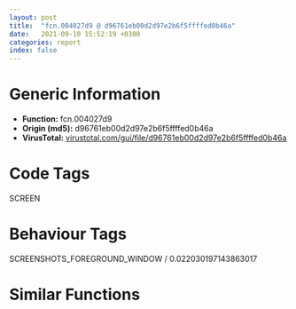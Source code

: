 ```yaml
---
layout: post
title:  "fcn.004027d9 @ d96761eb00d2d97e2b6f5ffffed0b46a"
date:   2021-09-10 15:52:19 +0300
categories: report
index: false
---
```


# Generic Information
- **Function:** fcn.004027d9
- **Origin (md5):** d96761eb00d2d97e2b6f5ffffed0b46a
- **VirusTotal:** [virustotal.com/gui/file/d96761eb00d2d97e2b6f5ffffed0b46a][virustotal_ref]

# Code Tags
<span class="tag" id="SCREEN">SCREEN</span>


# Behaviour Tags
<span class="bhv-tag" id="SCREENSHOTS_FOREGROUND_WINDOW">SCREENSHOTS_FOREGROUND_WINDOW / 0.022030197143863017</span>

# Similar Functions
<script type="text/javascript" src="https://www.gstatic.com/charts/loader.js"></script>
<script type="text/javascript">

    google.charts.load('current', {'packages':['corechart']});
    google.charts.setOnLoadCallback(drawChart);

    function drawChart() {
    var data = new google.visualization.DataTable();
        data.addColumn('number', 'X');
        data.addColumn('number', 'Y');
        data.addColumn({type: 'string', role: 'tooltip', 'p': {'html': true}});
        data.addColumn({'type': 'string', 'role': 'style'});
        
        data.addRows([
    [575.0973510742188, -53.69641876220703, '<b><a href="/report/fcn.004027d9@d96761eb00d2d97e2b6f5ffffed0b46a">fcn.004027d9</a><br>@d96761eb00d2d97e2b6f5ffffed0b46a</b><br>push ebp<br>mov ebp, esp<br>sub esp, 0x28<br>push ebx<br>push esi<br>push edi<br>push 0x1d0<br>call fcn.00420ff6<br>pop ecx<br>test eax, eax<br>je 0x402a36<br>mov ecx, eax<br>call fcn.0040112a<br>mov edi, eax<br>mov ecx, dword[0x4c6814]<br>mov dword[ebp-4], edi<br>mov dword[ebp-8], ecx<br>cmp dword[0x4c67d0], ecx<br>jne 0x43c30c<br>lea eax, [ebp-4]<br>mov esi, ecx<br>push eax<br>mov ecx, 0x4c680c<br>call fcn.004034c2<br>mov edi, dword[ebp-4]<br>mov ecx, esi<br>mov eax, dword[0x4c6810]<br>mov ebx, dword[ebp+0x1c]<br>mov eax, dword[eax+esi*4]<br>mov dword[eax], edi<br>mov eax, dword[0x4c6810]<br>mov eax, dword[eax+esi*4]<br>mov eax, dword[eax]<br>mov dword[eax+4], esi<br>cmp ebx, 0xffffffff<br>jne 0x40284f<br>mov ebx, 0x80ca0000<br>or ebx, 0x4000000<br>mov eax, 0x80000<br>test ebx, 0x10000<br>jne 0x402a3d<br>test ebx, 0x40000<br>jne 0x402a44<br>mov eax, dword[ebp+0x20]<br>inc eax<br>neg eax<br>sbb eax, eax<br>and eax, dword[ebp+0x20]<br>mov dword[ebp+0x1c], eax<br>test al, 0x40<br>jne 0x43c332<br>mov eax, dword[ebp+0x10]<br>mov dword[ebp+0x20], eax<br>mov eax, dword[ebp+0xc]<br>mov dword[ebp+0xc], eax<br>cmp dword[ebp+0x14], 0xffffffff<br>mov ecx, 0x190<br>je 0x402a4b<br>cmp dword[ebp+0x18], 0xffffffff<br>je 0x402a53<br>cmp eax, 0xffffffff<br>jne 0x4028df<br>push 0<br>lea eax, [ebp-0x18]<br>push eax<br>push 0<br>push 0x30<br>call dword[sym.imp.USER32.dll_SystemParametersInfoW]<br>push 7<br>call dword[sym.imp.USER32.dll_GetSystemMetrics]<br>mov ecx, dword[ebp-0x18]<br>sub ecx, dword[ebp+0x14]<br>add ecx, dword[ebp-0x10]<br>sub ecx, eax<br>mov eax, ecx<br>cdq <br>sub eax, edx<br>sar eax, 1<br>mov dword[ebp+0xc], eax<br>cmp dword[ebp+0x20], 0xffffffff<br>jne 0x40292b<br>push 0<br>lea eax, [ebp-0x18]<br>push eax<br>push 0<br>push 0x30<br>call dword[sym.imp.USER32.dll_SystemParametersInfoW]<br>push 8<br>call dword[sym.imp.USER32.dll_GetSystemMetrics]<br>mov ecx, dword[ebp-0x14]<br>sub ecx, dword[ebp+0x18]<br>add ecx, dword[ebp-0xc]<br>sub ecx, eax<br>mov eax, ecx<br>cdq <br>sub eax, edx<br>sar eax, 1<br>mov dword[ebp+0x20], eax<br>test ebx, 0x400000<br>je 0x40292b<br>push 4<br>call dword[sym.imp.USER32.dll_GetSystemMetrics]<br>push 0xfffffffffffffffe<br>cdq <br>pop ecx<br>idiv ecx<br>add dword[ebp+0x20], eax<br>push dword[ebp+0x18]<br>lea eax, [ebp-0x18]<br>push dword[ebp+0x14]<br>push 0<br>push 0<br>push eax<br>call dword[sym.imp.USER32.dll_SetRect]<br>push dword[ebp+0x1c]<br>lea eax, [ebp-0x18]<br>push 0<br>push ebx<br>push eax<br>call dword[sym.imp.USER32.dll_AdjustWindowRectEx]<br>mov eax, dword[ebp-0xc]<br>sub eax, dword[ebp-0x14]<br>push 0<br>push dword[0x4c6804]<br>push 0<br>push dword[ebp+0x24]<br>push eax<br>mov eax, dword[ebp-0x10]<br>sub eax, dword[ebp-0x18]<br>push eax<br>push dword[ebp+0x20]<br>push dword[ebp+0xc]<br>push ebx<br>push dword[ebp+8]<br>push 0x48fac4<br>push dword[ebp+0x1c]<br>call dword[sym.imp.USER32.dll_CreateWindowExW]<br>mov dword[edi], eax<br>test eax, eax<br>je 0x43c33d<br>push esi<br>push 0xffffffffffffffeb<br>push eax<br>call dword[sym.imp.USER32.dll_SetWindowLongW]<br>mov eax, dword[ebp+0x24]<br>mov dword[edi+8], eax<br>mov eax, dword[ebp+0xc]<br>mov dword[edi+0x3c], eax<br>mov eax, dword[ebp+0x20]<br>mov dword[edi+0x40], eax<br>lea eax, [ebp-0x18]<br>push eax<br>push dword[edi]<br>call dword[sym.imp.USER32.dll_GetClientRect]<br>mov eax, dword[ebp-0x10]<br>sub eax, dword[ebp-0x18]<br>mov dword[edi+0x44], eax<br>mov eax, dword[ebp-0xc]<br>sub eax, dword[ebp-0x14]<br>push 0<br>push 0x11<br>mov dword[edi+0x48], eax<br>call dword[sym.imp.GDI32.dll_GetStockObject]<br>push eax<br>push 0x30<br>push dword[edi]<br>call dword[sym.imp.USER32.dll_SendMessageW]<br>push 0xffffffffffffffff<br>push edi<br>mov ecx, 0x4c67b0<br>call fcn.00402344<br>cmp dword[0x4c67d4], 0<br>jne 0x402a07<br>push 0x401256<br>push 0x28<br>push 0<br>push 0<br>call dword[sym.imp.USER32.dll_SetTimer]<br>mov dword[0x4c67d4], eax<br>inc dword[0x4c67d0]<br>mov ecx, 0x4c67b0<br>push 0<br>mov dword[0x4c681c], esi<br>call fcn.00402f66<br>test ebx, 0x10000000<br>jne 0x43c3fa<br>mov eax, dword[edi]<br>pop edi<br>pop esi<br>pop ebx<br>mov esp, ebp<br>pop ebp<br>ret 0x20<br>xor edi, edi<br>jmp 0x4027fe<br>or ebx, eax<br>jmp 0x402866<br>or ebx, eax<br>jmp 0x402872<br>mov dword[ebp+0x14], ecx<br>jmp 0x4028a3<br>mov dword[ebp+0x18], ecx<br>jmp 0x4028ad<br>xor esi, esi<br>test ecx, ecx<br>jle 0x40282b<br>mov edx, dword[0x4c6810]<br>mov eax, dword[edx+esi*4]<br>cmp dword[eax], 0<br>je 0x40282b<br>inc esi<br>cmp esi, ecx<br>jl 0x43c31c<br>jmp 0x40282b<br>mov edx, dword[ebp+0x24]<br>test edx, edx<br>jne 0x43c369<br>cmp esi, ecx<br>jmp 0x43c340<br>cmp esi, dword[ebp-8]<br>jne 0x43c34e<br>mov ecx, 0x4c680c<br>call fcn.00403532<br>jmp 0x43c362<br>mov eax, dword[0x4c6810]<br>mov eax, dword[eax+esi*4]<br>and dword[eax], 0<br>jmp 0x43c362<br>push dword[edi]<br>call fcn.0048b00f<br>xor eax, eax<br>jmp 0x402a2d<br>push 0x40<br>pop ecx<br>xor eax, ecx<br>mov dword[edi+0xc], ecx<br>push edx<br>mov ecx, 0x4c67b0<br>mov dword[ebp+0x1c], eax<br>call fcn.00402612<br>test eax, eax<br>js 0x43c395<br>mov ecx, dword[0x4c6810]<br>mov eax, dword[ecx+eax*4]<br>mov eax, dword[eax]<br>mov dword[eax+0xc], 0x80000000<br>lea eax, [ebp-0x18]<br>push eax<br>push dword[ebp+0x24]<br>call dword[sym.imp.USER32.dll_GetWindowRect]<br>lea eax, [ebp-0x28]<br>push eax<br>push dword[ebp+0x24]<br>call dword[sym.imp.USER32.dll_GetClientRect]<br>push 7<br>call dword[sym.imp.USER32.dll_GetSystemMetrics]<br>mov ecx, dword[ebp-0x10]<br>sub ecx, dword[ebp-0x20]<br>sub ecx, eax<br>add dword[ebp+0xc], ecx<br>push 8<br>call dword[sym.imp.USER32.dll_GetSystemMetrics]<br>mov ecx, dword[ebp-0xc]<br>sub ecx, dword[ebp-0x1c]<br>mov edx, dword[ebp+0x10]<br>sub ecx, eax<br>add edx, ecx<br>mov eax, ebx<br>mov ecx, 0xc00000<br>mov dword[ebp+0x20], edx<br>and eax, ecx<br>cmp eax, ecx<br>jne 0x43c3f2<br>push 4<br>call dword[sym.imp.USER32.dll_GetSystemMetrics]<br>add dword[ebp+0x20], eax<br>mov eax, dword[ebp+0xc]<br>jmp 0x402894<br>cmp dword[ebp+0x14], 0<br>je 0x43c35b<br>cmp dword[ebp+0x18], 0<br>je 0x43c35b<br>push 0<br>push 4<br>call fcn.00402a5b<br>jmp 0x402a2b<br><eoc> ', 'point { fill-color: #e0440e; }'],
[282.4944152832031, -441.3234558105469, '<b><a href="/report/fcn.004892b0@d96761eb00d2d97e2b6f5ffffed0b46a">fcn.004892b0</a><br>@d96761eb00d2d97e2b6f5ffffed0b46a</b><br>push ebp<br>mov ebp, esp<br>sub esp, 0xa8<br>push ebx<br>push esi<br>push edi<br>lea ecx, [ebp+0x14]<br>call fcn.00409c9c<br>mov dword[ebp-0x18], eax<br>mov ecx, 0x4c67b0<br>lea eax, [ebp-0x14]<br>push eax<br>lea eax, [ebp-0xc]<br>push eax<br>push dword[ebp+8]<br>call fcn.00402402<br>xor edi, edi<br>test al, al<br>je 0x48994d<br>mov ecx, dword[ebp-0xc]<br>mov eax, dword[0x4c6810]<br>mov eax, dword[eax+ecx*4]<br>mov ecx, dword[ebp-0x14]<br>mov eax, dword[eax]<br>mov dword[ebp-0x20], eax<br>mov eax, dword[0x4c6824]<br>mov eax, dword[eax+ecx*4]<br>mov ecx, dword[ebp-0x18]<br>mov ebx, dword[eax]<br>mov dl, byte[ebx+0x90]<br>mov esi, dword[ebx]<br>mov dword[ebp-0xc], esi<br>mov byte[ebp+0xb], dl<br>call fcn.00464be8<br>mov dword[ebp-0x10], eax<br>xor eax, eax<br>movzx ecx, dl<br>inc eax<br>cmp ecx, 0x11<br>jg 0x4895ff<br>cmp ecx, 0x10<br>jge 0x489490<br>sub ecx, 6<br>je 0x489448<br>dec ecx<br>je 0x489417<br>sub ecx, 4<br>jne 0x48994d<br>push eax<br>lea eax, [ebp-8]<br>push eax<br>push edi<br>push dword[ebp-0x10]<br>push dword[ebp+0xc]<br>call dword[sym.imp.SHELL32.dll_ExtractIconExW]<br>test eax, eax<br>jle 0x48994d<br>mov eax, dword[ebp-0x20]<br>mov ecx, 0x4c67b0<br>mov eax, dword[eax+0x188]<br>push eax<br>mov dword[ebp+0xc], eax<br>call fcn.004025db<br>mov ecx, dword[0x4c6824]<br>mov dword[ebp+0x10], eax<br>mov ecx, dword[ecx+eax*4]<br>mov ecx, dword[ecx]<br>mov esi, dword[ecx+0x40]<br>test esi, esi<br>jne 0x4893d2<br>xor eax, eax<br>inc eax<br>push eax<br>push eax<br>push 0x21<br>push 0x10<br>push 0x10<br>call dword[sym.imp.COMCTL32.dll_ImageList_Create]<br>mov ecx, dword[0x4c6824]<br>mov esi, eax<br>mov eax, dword[ebp+0x10]<br>push esi<br>push edi<br>mov edi, dword[ebp+0xc]<br>mov ecx, dword[ecx+eax*4]<br>push 0x1303<br>push edi<br>mov ecx, dword[ecx]<br>mov dword[ecx+0x40], esi<br>call dword[sym.imp.USER32.dll_SendMessageW]<br>test esi, esi<br>je 0x4895f1<br>jmp 0x4893d5<br>mov edi, dword[ebp+0xc]<br>push dword[ebp-8]<br>movsx eax, word[ebx+0x88]<br>push eax<br>push esi<br>call dword[sym.imp.COMCTL32.dll_ImageList_ReplaceIcon]<br>movzx ecx, byte[ebx+0x93]<br>mov esi, eax<br>lea eax, [ebp-0x4c]<br>mov dword[ebp-0x4c], 2<br>push eax<br>push ecx<br>push 0x133d<br>push edi<br>mov dword[ebp-0x38], esi<br>call dword[sym.imp.USER32.dll_SendMessageW]<br>mov word[ebx+0x88], si<br>jmp 0x4895f1<br>sub esp, 0x10<br>lea eax, [ebp+0x14]<br>mov ecx, esp<br>push eax<br>mov dword[ecx+8], edi<br>call fcn.00409ac0<br>push dword[ebp+0xc]<br>push ebx<br>call fcn.0048bab8<br>test al, al<br>je 0x48994d<br>push edi<br>push ebx<br>push dword[ebp-0x20]<br>call fcn.0048b57f<br>jmp 0x489948<br>lea eax, [ebp-0x30]<br>push eax<br>push esi<br>call dword[sym.imp.USER32.dll_GetWindowRect]<br>mov eax, dword[ebp-0x28]<br>sub eax, dword[ebp-0x30]<br>mov dword[ebp+8], eax<br>mov eax, dword[ebp-0x24]<br>sub eax, dword[ebp-0x2c]<br>mov dword[ebp+0x10], eax<br>lea eax, [ebp+0x10]<br>push eax<br>lea eax, [ebp+8]<br>push eax<br>push dword[ebp+0xc]<br>push ebx<br>call fcn.0048bced<br>test eax, eax<br>je 0x48994d<br>xor esi, esi<br>inc esi<br>push esi<br>push ebx<br>push dword[ebp-0x20]<br>call fcn.0048b57f<br>jmp 0x48994f<br>push eax<br>lea eax, [ebp-8]<br>push eax<br>push edi<br>push dword[ebp-0x10]<br>push dword[ebp+0xc]<br>call dword[sym.imp.SHELL32.dll_ExtractIconExW]<br>test eax, eax<br>jle 0x48994d<br>cmp byte[ebp+0xb], 0x10<br>jne 0x4894c1<br>mov edx, dword[0x4c6834]<br>mov eax, dword[ebp-0x14]<br>push 3<br>pop ebx<br>mov dword[ebp+0xc], edx<br>jmp 0x4894d5<br>mov esi, dword[ebx+0x34]<br>mov ecx, 0x4c67b0<br>push esi<br>call fcn.004025db<br>mov ebx, dword[ebp-0x14]<br>mov dword[ebp+0xc], ebx<br>mov ecx, dword[0x4c6824]<br>mov dword[ebp-0xc], eax<br>mov ecx, dword[ecx+eax*4]<br>mov ecx, dword[ecx]<br>mov eax, dword[ecx+0x40]<br>test eax, eax<br>jne 0x489526<br>inc eax<br>push eax<br>push eax<br>push 0x21<br>push 0x10<br>push 0x10<br>call dword[sym.imp.COMCTL32.dll_ImageList_Create]<br>mov ecx, dword[0x4c6824]<br>mov edx, dword[ebp-0xc]<br>push eax<br>push edi<br>push 0x1109<br>mov ecx, dword[ecx+edx*4]<br>push esi<br>mov dword[ebp-0x18], eax<br>mov ecx, dword[ecx]<br>mov dword[ecx+0x40], eax<br>call dword[sym.imp.USER32.dll_SendMessageW]<br>mov eax, dword[ebp-0x18]<br>test eax, eax<br>je 0x4895d9<br>push dword[ebp-8]<br>push 0xffffffffffffffff<br>push eax<br>call dword[sym.imp.COMCTL32.dll_ImageList_ReplaceIcon]<br>cmp byte[ebp+0xb], 0x10<br>mov ecx, eax<br>mov dword[ebp-0xc], ecx<br>jne 0x4895d4<br>test byte[ebp+0x10], 2<br>mov eax, dword[ebp-0x20]<br>je 0x489550<br>mov dword[eax+0x1b4], ecx<br>test byte[ebp+0x10], 4<br>je 0x4895d4<br>mov dword[eax+0x1b8], ecx<br>jmp 0x4895d4<br>mov eax, dword[0x4c6824]<br>mov eax, dword[eax+ebx*4]<br>mov ecx, dword[eax]<br>test ecx, ecx<br>je 0x4895d3<br>mov edx, dword[ebp-0x20]<br>mov eax, dword[ecx+4]<br>cmp eax, dword[edx+4]<br>jne 0x4895d3<br>cmp byte[ecx+0x90], 0x11<br>jne 0x4895d3<br>cmp dword[ecx+0x34], esi<br>jne 0x4895d3<br>mov eax, dword[ecx+0x10]<br>mov dword[ebp-0x70], eax<br>lea eax, [ebp-0x74]<br>push eax<br>push edi<br>push 0x113e<br>push esi<br>mov dword[ebp-0x74], 0x32<br>call dword[sym.imp.USER32.dll_SendMessageW]<br>test byte[ebp+0x10], 2<br>mov ecx, dword[ebp-0x58]<br>mov edx, dword[ebp-0x5c]<br>mov eax, dword[ebp-0xc]<br>je 0x4895b4<br>mov ecx, eax<br>test byte[ebp+0x10], 4<br>je 0x4895bc<br>mov edx, eax<br>lea eax, [ebp-0x74]<br>mov dword[ebp-0x5c], edx<br>push eax<br>push edi<br>push 0x113f<br>push esi<br>mov dword[ebp-0x58], ecx<br>call dword[sym.imp.USER32.dll_SendMessageW]<br>inc ebx<br>cmp ebx, dword[ebp+0xc]<br>jle 0x48955e<br>lea eax, [ebp-0x40]<br>push eax<br>push esi<br>call dword[sym.imp.USER32.dll_GetClientRect]<br>push edi<br>push edi<br>lea eax, [ebp-0x40]<br>push eax<br>push esi<br>call dword[sym.imp.USER32.dll_RedrawWindow]<br>push dword[ebp-8]<br>call dword[sym.imp.USER32.dll_DestroyIcon]<br>jmp 0x489948<br>cmp ecx, 0x13<br>jl 0x48994d<br>cmp ecx, 0x14<br>jle 0x489751<br>lea eax, [ecx-0x18]<br>cmp eax, 2<br>ja 0x48994d<br>push 0xfffffffffffffff0<br>push esi<br>call dword[sym.imp.USER32.dll_GetWindowLongW]<br>test al, al<br>jns 0x48967f<br>push 0x2010<br>push edi<br>push edi<br>push edi<br>push dword[ebp+0xc]<br>push edi<br>call dword[sym.imp.USER32.dll_LoadImageW]<br>mov dword[ebp+0xc], eax<br>test eax, eax<br>je 0x48994d<br>push eax<br>push edi<br>push 0xf7<br>push esi<br>call dword[sym.imp.USER32.dll_SendMessageW]<br>cmp dword[ebx+0x64], edi<br>je 0x489663<br>push dword[ebx+0x64]<br>call dword[sym.imp.GDI32.dll_DeleteObject]<br>cmp dword[ebx+0x68], edi<br>je 0x489671<br>push dword[ebx+0x68]<br>call dword[sym.imp.USER32.dll_DestroyIcon]<br>mov eax, dword[ebp+0xc]<br>mov dword[ebx+0x64], eax<br>mov dword[ebx+0x68], edi<br>jmp 0x489948<br>cmp dword[ebp-0x18], 0xffffffff<br>jne 0x4896db<br>cmp byte[ebp+0xb], 0x18<br>jne 0x4896db<br>push 0x2010<br>xor edi, edi<br>push edi<br>push edi<br>push 1<br>push dword[ebp+0xc]<br>push edi<br>call dword[sym.imp.USER32.dll_LoadImageW]<br>mov dword[ebp+0xc], eax<br>test eax, eax<br>je 0x489948<br>push eax<br>push 1<br>push 0xf7<br>push esi<br>call dword[sym.imp.USER32.dll_SendMessageW]<br>cmp dword[ebx+0x64], edi<br>je 0x4896c8<br>push dword[ebx+0x64]<br>call dword[sym.imp.GDI32.dll_DeleteObject]<br>cmp dword[ebx+0x68], edi<br>je 0x4896d6<br>push dword[ebx+0x68]<br>call dword[sym.imp.USER32.dll_DestroyIcon]<br>mov dword[ebx+0x64], edi<br>jmp 0x489746<br>push 1<br>lea eax, [ebp-8]<br>push eax<br>lea eax, [ebp-0x1c]<br>push eax<br>push dword[ebp-0x10]<br>push dword[ebp+0xc]<br>call dword[sym.imp.SHELL32.dll_ExtractIconExW]<br>test eax, eax<br>jle 0x48994d<br>cmp dword[ebp+0x10], edi<br>mov edi, dword[sym.imp.USER32.dll_DestroyIcon]<br>je 0x48970c<br>mov eax, dword[ebp-0x1c]<br>push dword[ebp-8]<br>jmp 0x489712<br>mov eax, dword[ebp-8]<br>push dword[ebp-0x1c]<br>mov dword[ebp+0xc], eax<br>call edi<br>push dword[ebp+0xc]<br>push 1<br>push 0xf7<br>push esi<br>call dword[sym.imp.USER32.dll_SendMessageW]<br>cmp dword[ebx+0x64], 0<br>je 0x489737<br>push dword[ebx+0x64]<br>call dword[sym.imp.GDI32.dll_DeleteObject]<br>cmp dword[ebx+0x68], 0<br>je 0x489742<br>push dword[ebx+0x68]<br>call edi<br>and dword[ebx+0x64], 0<br>mov eax, dword[ebp+0xc]<br>mov dword[ebx+0x68], eax<br>jmp 0x489948<br>push eax<br>lea eax, [ebp-8]<br>push eax<br>lea eax, [ebp-0x1c]<br>push eax<br>push dword[ebp-0x10]<br>push dword[ebp+0xc]<br>call dword[sym.imp.SHELL32.dll_ExtractIconExW]<br>test eax, eax<br>jg 0x48978d<br>push 1<br>lea eax, [ebp-8]<br>push eax<br>lea eax, [ebp-0x1c]<br>push eax<br>push 0xffffffffffffffff<br>push dword[ebp+0xc]<br>call dword[sym.imp.SHELL32.dll_ExtractIconExW]<br>cmp dword[ebp-0x1c], edi<br>jne 0x48978d<br>cmp dword[ebp-8], edi<br>je 0x48994d<br>cmp byte[ebp+0xb], 0x13<br>jne 0x4897ac<br>mov eax, dword[ebp-0x14]<br>push edi<br>push edi<br>push 0x1004<br>push esi<br>mov dword[ebp+0xc], eax<br>mov dword[ebp-0x14], edi<br>call dword[sym.imp.USER32.dll_SendMessageW]<br>jmp 0x4897eb<br>mov esi, dword[ebx+0x34]<br>mov ecx, 0x4c67b0<br>push esi<br>mov dword[ebp-0xc], esi<br>call fcn.004025db<br>mov dword[ebp+0xc], eax<br>mov eax, dword[ebp-0x14]<br>mov dword[ebp-0x40], eax<br>lea eax, [ebp-0x48]<br>push eax<br>push 0xffffffffffffffff<br>push 0x1053<br>push esi<br>mov dword[ebp-0x48], 1<br>call dword[sym.imp.USER32.dll_SendMessageW]<br>mov dword[ebp-0x14], eax<br>cmp eax, 0xffffffff<br>je 0x48994d<br>mov ecx, dword[0x4c6824]<br>mov dword[ebp-0x10], eax<br>mov eax, dword[ebp+0xc]<br>mov ecx, dword[ecx+eax*4]<br>mov eax, dword[ecx]<br>mov ecx, dword[eax+0x38]<br>mov eax, dword[eax+0x3c]<br>mov dword[ebp-0x18], ecx<br>mov dword[ebp+0x10], eax<br>test ecx, ecx<br>jne 0x489841<br>push 1<br>push edi<br>push 0x21<br>push 0x10<br>push 0x10<br>call dword[sym.imp.COMCTL32.dll_ImageList_Create]<br>mov ecx, dword[0x4c6824]<br>mov edx, dword[ebp+0xc]<br>push eax<br>push 1<br>push 0x1003<br>mov ecx, dword[ecx+edx*4]<br>push esi<br>mov dword[ebp-0x18], eax<br>mov ecx, dword[ecx]<br>mov dword[ecx+0x38], eax<br>call dword[sym.imp.USER32.dll_SendMessageW]<br>mov eax, dword[ebp+0x10]<br>test eax, eax<br>jne 0x489879<br>push 1<br>push edi<br>push 0x21<br>push 0x20<br>push 0x20<br>call dword[sym.imp.COMCTL32.dll_ImageList_Create]<br>mov ecx, dword[0x4c6824]<br>mov edx, dword[ebp+0xc]<br>push eax<br>push edi<br>push 0x1003<br>mov ecx, dword[ecx+edx*4]<br>push esi<br>mov dword[ebp+0x10], eax<br>mov ecx, dword[ecx]<br>mov dword[ecx+0x3c], eax<br>call dword[sym.imp.USER32.dll_SendMessageW]<br>mov eax, dword[ebp+0x10]<br>mov ecx, dword[ebp-0x18]<br>test ecx, ecx<br>je 0x489938<br>test eax, eax<br>je 0x489938<br>push dword[ebp-8]<br>mov esi, dword[sym.imp.COMCTL32.dll_ImageList_ReplaceIcon]<br>push 0xffffffffffffffff<br>push ecx<br>call esi<br>push dword[ebp-0x1c]<br>mov dword[ebp+0xc], eax<br>push 0xffffffffffffffff<br>push dword[ebp+0x10]<br>call esi<br>cmp byte[ebp+0xb], 0x13<br>jne 0x4898b6<br>mov eax, dword[ebp+0xc]<br>mov dword[ebx+0x9c], eax<br>mov eax, dword[ebp-0x14]<br>mov ecx, eax<br>mov edx, dword[ebp-0x10]<br>mov esi, dword[ebp-0xc]<br>mov ebx, dword[sym.imp.USER32.dll_SendMessageW]<br>mov dword[ebp+0x10], ecx<br>cmp eax, edx<br>jg 0x48992e<br>lea eax, [ebp-0xa8]<br>mov dword[ebp-0xa8], 2<br>push eax<br>push edi<br>push 0x104b<br>push esi<br>mov dword[ebp-0xa4], ecx<br>mov dword[ebp-0xa0], edi<br>call ebx<br>cmp dword[ebp-0x8c], 0xfffffffe<br>je 0x489903<br>cmp byte[ebp+0xb], 0x14<br>jne 0x48991c<br>mov eax, dword[ebp+0xc]<br>mov dword[ebp-0x8c], eax<br>lea eax, [ebp-0xa8]<br>push eax<br>push edi<br>push 0x104c<br>push esi<br>call ebx<br>mov ecx, dword[ebp+0x10]<br>inc ecx<br>mov dword[ebp+0x10], ecx<br>cmp ecx, dword[ebp-0x10]<br>jle 0x4898ce<br>mov eax, dword[ebp-0x14]<br>mov edx, dword[ebp-0x10]<br>push edx<br>push eax<br>push 0x1015<br>push esi<br>call ebx<br>push dword[ebp-8]<br>mov esi, dword[sym.imp.USER32.dll_DestroyIcon]<br>call esi<br>push dword[ebp-0x1c]<br>call esi<br>xor esi, esi<br>inc esi<br>jmp 0x48994f<br>mov esi, edi<br>lea ecx, [ebp+0x14]<br>call fcn.00409a20<br>pop edi<br>mov eax, esi<br>pop esi<br>pop ebx<br>mov esp, ebp<br>pop ebp<br>ret 0x1c<br><eoc> ', 'null'],
[764.4891967773438, -500.9144592285156, '<b><a href="/report/fcn.1007fb2b@e5d49e0823e602f2ee948ac39d32c1eb">fcn.1007fb2b</a><br>@e5d49e0823e602f2ee948ac39d32c1eb</b><br>push ebp<br>mov ebp, esp<br>sub esp, 0x2c<br>mov eax, dword[0x1019a040]<br>xor eax, ebp<br>mov dword[ebp-4], eax<br>mov eax, dword[ebp+0x18]<br>push ebx<br>mov ebx, dword[ebp+0x14]<br>push esi<br>push edi<br>mov edi, dword[ebp+8]<br>mov esi, ecx<br>mov dword[ebp-0x2c], eax<br>mov eax, dword[ebp+0x1c]<br>push ebx<br>mov dword[ebp-0x20], esi<br>mov dword[ebp-0x18], eax<br>call dword[sym.imp.USER32.dll_SetRectEmpty]<br>push 0x11<br>call dword[sym.imp.USER32.dll_GetKeyState]<br>test ax, ax<br>js 0x1007fde1<br>and dword[ebp-0x28], 0<br>and dword[ebp-0x1c], 0<br>mov esi, dword[esi]<br>push 1<br>push edi<br>push 0x1019987c<br>call fcn.1000904b<br>pop ecx<br>pop ecx<br>mov ecx, dword[ebp-0x20]<br>push eax<br>push dword[ebp+0x10]<br>push dword[ebp+0xc]<br>call dword[esi+0x14]<br>test eax, eax<br>je 0x1007fbbe<br>push dword[ebp-0x18]<br>mov edx, dword[eax]<br>mov ecx, eax<br>push dword[ebp-0x2c]<br>push ebx<br>push dword[ebp+0x10]<br>push dword[ebp+0xc]<br>push edi<br>call dword[edx+0x1bc]<br>push ebx<br>call dword[sym.imp.USER32.dll_IsRectEmpty]<br>test eax, eax<br>je 0x1007fde1<br>mov esi, dword[ebp-0x20]<br>mov eax, dword[esi+0x1b8]<br>test eax, eax<br>je 0x1007fbff<br>cmp dword[eax+8], 0<br>je 0x1007fbff<br>cmp dword[eax+4], 0<br>je 0x1007fbff<br>push edi<br>push 0x1019987c<br>call fcn.1000904b<br>pop ecx<br>pop ecx<br>mov ecx, eax<br>mov edx, dword[eax]<br>call dword[edx+0x1a4]<br>push eax<br>push 0x101629e0<br>call fcn.1000904b<br>pop ecx<br>pop ecx<br>mov ecx, eax<br>jmp 0x1007fc01<br>xor ecx, ecx<br>mov eax, dword[esi]<br>push ecx<br>push 1<br>push 0<br>push 1<br>push dword[0x101998e8]<br>mov ecx, esi<br>push dword[ebp+0x10]<br>push dword[ebp+0xc]<br>call dword[eax+0x10]<br>push eax<br>push 0x10199c94<br>call fcn.1000904b<br>mov dword[ebp-0x24], eax<br>pop ecx<br>pop ecx<br>test eax, eax<br>je 0x1007fc93<br>mov ecx, eax<br>call fcn.100ed0a1<br>test eax, eax<br>je 0x1007fc93<br>mov esi, 0x1019987c<br>mov ecx, edi<br>push esi<br>call fcn.100090e1<br>test eax, eax<br>je 0x1007fc6c<br>push edi<br>push esi<br>call fcn.1000904b<br>mov esi, dword[ebp-0x24]<br>pop ecx<br>pop ecx<br>push eax<br>mov edx, dword[esi]<br>mov ecx, esi<br>call dword[edx+0x334]<br>test eax, eax<br>je 0x1007fde1<br>jmp 0x1007fc6f<br>mov esi, dword[ebp-0x24]<br>mov ecx, esi<br>call fcn.100ed0a1<br>push dword[ebp-0x18]<br>mov ecx, eax<br>push dword[ebp-0x2c]<br>mov edx, dword[eax]<br>push ebx<br>push dword[ebp+0x10]<br>push dword[ebp+0xc]<br>push edi<br>call dword[edx+0x298]<br>jmp 0x1007fde1<br>lea eax, [ebp-0x28]<br>mov ecx, esi<br>push eax<br>lea eax, [ebp-0x1c]<br>push eax<br>push dword[ebp+0x10]<br>push dword[ebp+0xc]<br>call fcn.10080aa7<br>test eax, eax<br>mov eax, dword[ebp-0x18]<br>je 0x1007fdde<br>and dword[eax], 0<br>mov ecx, edi<br>push 0x1019987c<br>call fcn.100090e1<br>test eax, eax<br>je 0x1007fcf0<br>push edi<br>push 0x1019987c<br>call fcn.1000904b<br>pop ecx<br>pop ecx<br>mov ecx, eax<br>mov edx, dword[eax]<br>call dword[edx+0x1a4]<br>push eax<br>push 0x1015de4c<br>call fcn.1000904b<br>pop ecx<br>pop ecx<br>test eax, eax<br>je 0x1007fd20<br>jmp 0x1007fd0d<br>push 0x10199c94<br>mov ecx, edi<br>call fcn.100090e1<br>test eax, eax<br>je 0x1007fd20<br>push edi<br>push 0x10199c94<br>call fcn.1000904b<br>pop ecx<br>pop ecx<br>mov edx, dword[eax]<br>mov ecx, eax<br>call dword[edx+0x194]<br>test dword[ebp-0x1c], eax<br>je 0x1007fde1<br>xor eax, eax<br>mov dword[ebp-0x14], eax<br>mov dword[ebp-0x10], eax<br>mov dword[ebp-0xc], eax<br>mov dword[ebp-8], eax<br>lea eax, [ebp-0x14]<br>push eax<br>push dword[edi+0x20]<br>call dword[sym.imp.USER32.dll_GetWindowRect]<br>cmp dword[ebp-0x28], 0<br>je 0x1007fd49<br>add esi, 0x108<br>jmp 0x1007fd4f<br>add esi, 0xf8<br>mov edi, ebx<br>movsd dword<br>movsd dword<br>movsd dword<br>movsd dword<br>mov esi, dword[ebp-0x20]<br>mov ecx, dword[esi+0xe4]<br>call fcn.100125a8<br>mov ecx, dword[ebp-0x1c]<br>and eax, 0x400000<br>cmp ecx, 0x1000<br>je 0x1007fdcd<br>cmp ecx, 0x2000<br>je 0x1007fdbf<br>cmp ecx, 0x4000<br>je 0x1007fd99<br>cmp ecx, 0x8000<br>jne 0x1007fda8<br>mov eax, dword[ebx+0xc]<br>sub eax, dword[ebp-8]<br>add eax, dword[ebp-0x10]<br>mov dword[ebx+4], eax<br>jmp 0x1007fda8<br>test eax, eax<br>je 0x1007fdd1<br>mov eax, dword[ebx]<br>sub eax, dword[ebp-0x14]<br>add eax, dword[ebp-0xc]<br>mov dword[ebx+8], eax<br>mov eax, dword[esi]<br>push ecx<br>push ebx<br>mov ecx, esi<br>call dword[eax+0x5c]<br>mov ecx, dword[esi+0xe4]<br>push ebx<br>call fcn.10017a61<br>jmp 0x1007fde1<br>mov eax, dword[ebx+4]<br>sub eax, dword[ebp-0x10]<br>add eax, dword[ebp-8]<br>mov dword[ebx+0xc], eax<br>jmp 0x1007fda8<br>test eax, eax<br>je 0x1007fd9d<br>mov eax, dword[ebx+8]<br>sub eax, dword[ebp-0xc]<br>add eax, dword[ebp-0x14]<br>mov dword[ebx], eax<br>jmp 0x1007fda8<br>and dword[eax], 0<br>mov ecx, dword[ebp-4]<br>pop edi<br>pop esi<br>xor ecx, ebp<br>pop ebx<br>call fcn.10121853<br>mov esp, ebp<br>pop ebp<br>ret 0x18<br><eoc> ', 'null'],

        ]);

    var options = {
        title: 'Similarity Plot',
        legend: 'none',
        colors: ['#dedbd9', '#e6693e', '#ec8f6e', '#f3b49f', '#f6c7b6'],
        tooltip: {isHtml: true, trigger: 'both'},
        explorer: {
        actions: ["dragToZoom", "rightClickToReset"],
        },
        chartArea: {
        width: '80%',
        height: '80%'
        },
        width: '100%',
        height: '100%'
    };

    var chart = new google.visualization.ScatterChart(document.getElementById('chart_div'));

    chart.draw(data, options);
    }
    
</script>


<div id="chart_div" style="width: 100%px; height: 100%;"></div>

# Disassembled Code
{% highlight nasm %}

push ebp
mov ebp, esp
sub esp, 0x28
push ebx
push esi
push edi
push 0x1d0
call fcn.00420ff6
pop ecx
test eax, eax
je 0x402a36
mov ecx, eax
call fcn.0040112a
mov edi, eax
mov ecx, dword[0x4c6814]
mov dword[ebp-4], edi
mov dword[ebp-8], ecx
cmp dword[0x4c67d0], ecx
jne 0x43c30c
lea eax, [ebp-4]
mov esi, ecx
push eax
mov ecx, 0x4c680c
call fcn.004034c2
mov edi, dword[ebp-4]
mov ecx, esi
mov eax, dword[0x4c6810]
mov ebx, dword[ebp+0x1c]
mov eax, dword[eax+esi*4]
mov dword[eax], edi
mov eax, dword[0x4c6810]
mov eax, dword[eax+esi*4]
mov eax, dword[eax]
mov dword[eax+4], esi
cmp ebx, 0xffffffff
jne 0x40284f
mov ebx, 0x80ca0000
or ebx, 0x4000000
mov eax, 0x80000
test ebx, 0x10000
jne 0x402a3d
test ebx, 0x40000
jne 0x402a44
mov eax, dword[ebp+0x20]
inc eax
neg eax
sbb eax, eax
and eax, dword[ebp+0x20]
mov dword[ebp+0x1c], eax
test al, 0x40
jne 0x43c332
mov eax, dword[ebp+0x10]
mov dword[ebp+0x20], eax
mov eax, dword[ebp+0xc]
mov dword[ebp+0xc], eax
cmp dword[ebp+0x14], 0xffffffff
mov ecx, 0x190
je 0x402a4b
cmp dword[ebp+0x18], 0xffffffff
je 0x402a53
cmp eax, 0xffffffff
jne 0x4028df
push 0
lea eax, [ebp-0x18]
push eax
push 0
push 0x30
call dword[sym.imp.USER32.dll_SystemParametersInfoW]
push 7
call dword[sym.imp.USER32.dll_GetSystemMetrics]
mov ecx, dword[ebp-0x18]
sub ecx, dword[ebp+0x14]
add ecx, dword[ebp-0x10]
sub ecx, eax
mov eax, ecx
cdq
sub eax, edx
sar eax, 1
mov dword[ebp+0xc], eax
cmp dword[ebp+0x20], 0xffffffff
jne 0x40292b
push 0
lea eax, [ebp-0x18]
push eax
push 0
push 0x30
call dword[sym.imp.USER32.dll_SystemParametersInfoW]
push 8
call dword[sym.imp.USER32.dll_GetSystemMetrics]
mov ecx, dword[ebp-0x14]
sub ecx, dword[ebp+0x18]
add ecx, dword[ebp-0xc]
sub ecx, eax
mov eax, ecx
cdq
sub eax, edx
sar eax, 1
mov dword[ebp+0x20], eax
test ebx, 0x400000
je 0x40292b
push 4
call dword[sym.imp.USER32.dll_GetSystemMetrics]
push 0xfffffffffffffffe
cdq
pop ecx
idiv ecx
add dword[ebp+0x20], eax
push dword[ebp+0x18]
lea eax, [ebp-0x18]
push dword[ebp+0x14]
push 0
push 0
push eax
call dword[sym.imp.USER32.dll_SetRect]
push dword[ebp+0x1c]
lea eax, [ebp-0x18]
push 0
push ebx
push eax
call dword[sym.imp.USER32.dll_AdjustWindowRectEx]
mov eax, dword[ebp-0xc]
sub eax, dword[ebp-0x14]
push 0
push dword[0x4c6804]
push 0
push dword[ebp+0x24]
push eax
mov eax, dword[ebp-0x10]
sub eax, dword[ebp-0x18]
push eax
push dword[ebp+0x20]
push dword[ebp+0xc]
push ebx
push dword[ebp+8]
push 0x48fac4
push dword[ebp+0x1c]
call dword[sym.imp.USER32.dll_CreateWindowExW]
mov dword[edi], eax
test eax, eax
je 0x43c33d
push esi
push 0xffffffffffffffeb
push eax
call dword[sym.imp.USER32.dll_SetWindowLongW]
mov eax, dword[ebp+0x24]
mov dword[edi+8], eax
mov eax, dword[ebp+0xc]
mov dword[edi+0x3c], eax
mov eax, dword[ebp+0x20]
mov dword[edi+0x40], eax
lea eax, [ebp-0x18]
push eax
push dword[edi]
call dword[sym.imp.USER32.dll_GetClientRect]
mov eax, dword[ebp-0x10]
sub eax, dword[ebp-0x18]
mov dword[edi+0x44], eax
mov eax, dword[ebp-0xc]
sub eax, dword[ebp-0x14]
push 0
push 0x11
mov dword[edi+0x48], eax
call dword[sym.imp.GDI32.dll_GetStockObject]
push eax
push 0x30
push dword[edi]
call dword[sym.imp.USER32.dll_SendMessageW]
push 0xffffffffffffffff
push edi
mov ecx, 0x4c67b0
call fcn.00402344
cmp dword[0x4c67d4], 0
jne 0x402a07
push 0x401256
push 0x28
push 0
push 0
call dword[sym.imp.USER32.dll_SetTimer]
mov dword[0x4c67d4], eax
inc dword[0x4c67d0]
mov ecx, 0x4c67b0
push 0
mov dword[0x4c681c], esi
call fcn.00402f66
test ebx, 0x10000000
jne 0x43c3fa
mov eax, dword[edi]
pop edi
pop esi
pop ebx
mov esp, ebp
pop ebp
ret 0x20
xor edi, edi
jmp 0x4027fe
or ebx, eax
jmp 0x402866
or ebx, eax
jmp 0x402872
mov dword[ebp+0x14], ecx
jmp 0x4028a3
mov dword[ebp+0x18], ecx
jmp 0x4028ad
xor esi, esi
test ecx, ecx
jle 0x40282b
mov edx, dword[0x4c6810]
mov eax, dword[edx+esi*4]
cmp dword[eax], 0
je 0x40282b
inc esi
cmp esi, ecx
jl 0x43c31c
jmp 0x40282b
mov edx, dword[ebp+0x24]
test edx, edx
jne 0x43c369
cmp esi, ecx
jmp 0x43c340
cmp esi, dword[ebp-8]
jne 0x43c34e
mov ecx, 0x4c680c
call fcn.00403532
jmp 0x43c362
mov eax, dword[0x4c6810]
mov eax, dword[eax+esi*4]
and dword[eax], 0
jmp 0x43c362
push dword[edi]
call fcn.0048b00f
xor eax, eax
jmp 0x402a2d
push 0x40
pop ecx
xor eax, ecx
mov dword[edi+0xc], ecx
push edx
mov ecx, 0x4c67b0
mov dword[ebp+0x1c], eax
call fcn.00402612
test eax, eax
js 0x43c395
mov ecx, dword[0x4c6810]
mov eax, dword[ecx+eax*4]
mov eax, dword[eax]
mov dword[eax+0xc], 0x80000000
lea eax, [ebp-0x18]
push eax
push dword[ebp+0x24]
call dword[sym.imp.USER32.dll_GetWindowRect]
lea eax, [ebp-0x28]
push eax
push dword[ebp+0x24]
call dword[sym.imp.USER32.dll_GetClientRect]
push 7
call dword[sym.imp.USER32.dll_GetSystemMetrics]
mov ecx, dword[ebp-0x10]
sub ecx, dword[ebp-0x20]
sub ecx, eax
add dword[ebp+0xc], ecx
push 8
call dword[sym.imp.USER32.dll_GetSystemMetrics]
mov ecx, dword[ebp-0xc]
sub ecx, dword[ebp-0x1c]
mov edx, dword[ebp+0x10]
sub ecx, eax
add edx, ecx
mov eax, ebx
mov ecx, 0xc00000
mov dword[ebp+0x20], edx
and eax, ecx
cmp eax, ecx
jne 0x43c3f2
push 4
call dword[sym.imp.USER32.dll_GetSystemMetrics]
add dword[ebp+0x20], eax
mov eax, dword[ebp+0xc]
jmp 0x402894
cmp dword[ebp+0x14], 0
je 0x43c35b
cmp dword[ebp+0x18], 0
je 0x43c35b
push 0
push 4
call fcn.00402a5b
jmp 0x402a2b

{% endhighlight %}

[virustotal_ref]: https://www.virustotal.com/gui/file/d96761eb00d2d97e2b6f5ffffed0b46a